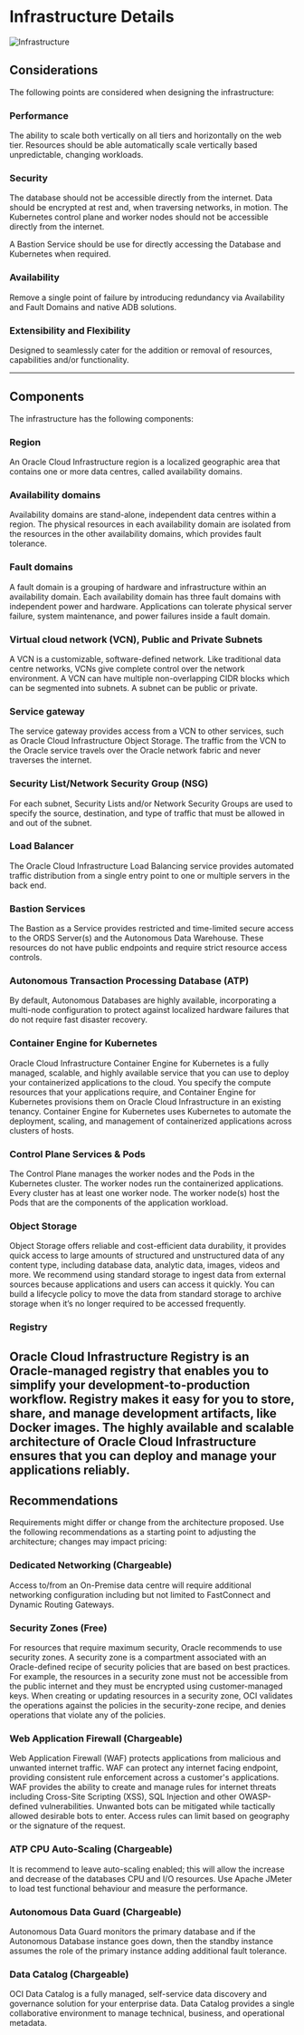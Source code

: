# Infrastructure Details

![Infrastructure](infra_diagram.png "Overall Infrastructure")

## Considerations

The following points are considered when designing the infrastructure:

### Performance

The ability to scale both vertically on all tiers and horizontally on the web tier.   Resources should be able automatically scale vertically based unpredictable, changing workloads.

### Security

The database should not be accessible directly from the internet.   Data should be encrypted at rest and, when traversing networks, in motion.  The Kubernetes control plane and worker nodes should not be accessible directly from the internet.  

A Bastion Service should be use for directly accessing the Database and Kubernetes when required.

### Availability

Remove a single point of failure by introducing redundancy via Availability and Fault Domains and native ADB solutions.

### Extensibility and Flexibility

Designed to seamlessly cater for the addition or removal of resources, capabilities and/or functionality.

---

## Components

The infrastructure has the following components:

### Region

An Oracle Cloud Infrastructure region is a localized geographic area that contains one or more data centres, called availability domains.

### Availability domains

Availability domains are stand-alone, independent data centres within a region.  The physical resources in each availability domain are isolated from the resources in the other availability domains, which provides fault tolerance.

### Fault domains

A fault domain is a grouping of hardware and infrastructure within an availability domain.  Each availability domain has three fault domains with independent power and hardware.  Applications can tolerate physical server failure, system maintenance, and power failures inside a fault domain.

### Virtual cloud network (VCN), Public and Private Subnets

A VCN is a customizable, software-defined network.  Like traditional data centre networks, VCNs give complete control over the network environment.  A VCN can have multiple non-overlapping CIDR blocks which can be segmented into subnets.  A subnet can be public or private.

### Service gateway

The service gateway provides access from a VCN to other services, such as Oracle Cloud Infrastructure Object Storage. The traffic from the VCN to the Oracle service travels over the Oracle network fabric and never traverses the internet.

### Security List/Network Security Group (NSG)

For each subnet, Security Lists and/or Network Security Groups are used to specify the source, destination, and type of traffic that must be allowed in and out of the subnet.

### Load Balancer

The Oracle Cloud Infrastructure Load Balancing service provides automated traffic distribution from a single entry point to one or multiple servers in the back end.

### Bastion Services

The Bastion as a Service provides restricted and time-limited secure access to the ORDS Server(s) and the Autonomous Data Warehouse.  These resources do not have public endpoints and require strict resource access controls.

### Autonomous Transaction Processing Database (ATP)

By default, Autonomous Databases are highly available, incorporating a multi-node configuration to protect against localized hardware failures that do not require fast disaster recovery.

### Container Engine for Kubernetes

Oracle Cloud Infrastructure Container Engine for Kubernetes is a fully managed, scalable, and highly available service that you can use to deploy your containerized applications to the cloud. You specify the compute resources that your applications require, and Container Engine for Kubernetes provisions them on Oracle Cloud Infrastructure in an existing tenancy. Container Engine for Kubernetes uses Kubernetes to automate the deployment, scaling, and management of containerized applications across clusters of hosts.

### Control Plane Services & Pods

The Control Plane manages the worker nodes and the Pods in the Kubernetes cluster. The worker nodes run the containerized applications. Every cluster has at least one worker node. The worker node(s) host the Pods that are the components of the application workload.

### Object Storage

Object Storage offers reliable and cost-efficient data durability, it provides quick access to large amounts of structured and unstructured data of any content type, including database data, analytic data, images, videos and more. We recommend using standard storage to ingest data from external sources because applications and users can access it quickly. You can build a lifecycle policy to move the data from standard storage to archive storage when it’s no longer required to be accessed frequently.

### Registry

Oracle Cloud Infrastructure Registry is an Oracle-managed registry that enables you to simplify your development-to-production workflow. Registry makes it easy for you to store, share, and manage development artifacts, like Docker images. The highly available and scalable architecture of Oracle Cloud Infrastructure ensures that you can deploy and manage your applications reliably.
---

## Recommendations

Requirements might differ or change from the architecture proposed.  Use the following recommendations as a starting point to adjusting the architecture; changes may impact pricing:

### Dedicated Networking (Chargeable)

Access to/from an On-Premise data centre will require additional networking configuration including but not limited to FastConnect and Dynamic Routing Gateways.

### Security Zones (Free)

For resources that require maximum security, Oracle recommends to use security zones.  A security zone is a compartment associated with an Oracle-defined recipe of security policies that are based on best practices.  For example, the resources in a security zone must not be accessible from the public internet and they must be encrypted using customer-managed keys.  When creating or updating resources in a security zone, OCI validates the operations against the policies in the security-zone recipe, and denies operations that violate any of the policies.

### Web Application Firewall (Chargeable)

Web Application Firewall (WAF) protects applications from malicious and unwanted internet traffic. WAF can protect any internet facing endpoint, providing consistent rule enforcement across a customer's applications.  WAF provides the ability to create and manage rules for internet threats including Cross-Site Scripting (XSS), SQL Injection and other OWASP-defined vulnerabilities. Unwanted bots can be mitigated while tactically allowed desirable bots to enter. Access rules can limit based on geography or the signature of the request.

### ATP CPU Auto-Scaling (Chargeable)

It is recommend to leave auto-scaling enabled; this will allow the increase and decrease of the databases CPU and I/O resources.  Use Apache JMeter to load test functional behaviour and measure the performance.

### Autonomous Data Guard (Chargeable)

Autonomous Data Guard monitors the primary database and if the Autonomous Database instance goes down, then the standby instance assumes the role of the primary instance adding additional fault tolerance.

### Data Catalog (Chargeable)

OCI Data Catalog is a fully managed, self-service data discovery and governance solution for your enterprise data. Data Catalog provides a single collaborative environment to manage technical, business, and operational metadata.